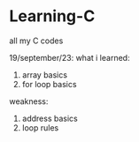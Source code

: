 # Learning-C
all my C codes 

19/september/23:
what i learned:
1. array basics
2. for loop basics

weakness:
1. address basics
2. loop rules

